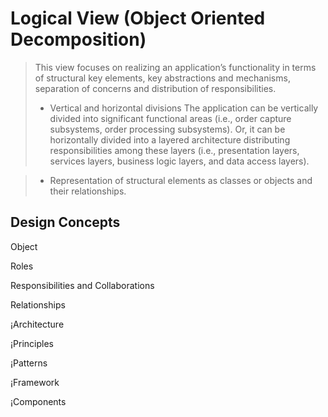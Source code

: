 # Logical View (Object Oriented Decomposition)
>This view focuses on realizing an application’s functionality in terms of structural key elements, key abstractions and mechanisms, separation of concerns and distribution of responsibilities.
>- Vertical and horizontal divisions The application can be vertically divided into significant functional areas (i.e., order capture subsystems, order processing subsystems).
>Or, it can be horizontally divided into a layered architecture distributing responsibilities among these layers (i.e., presentation layers, services layers, business logic layers, and data access layers).

>- Representation of structural elements as classes or objects and their relationships.

## Design Concepts
Object

Roles

Responsibilities and Collaborations

Relationships

¡Architecture

¡Principles

¡Patterns

¡Framework

¡Components
<!--stackedit_data:
eyJoaXN0b3J5IjpbNDQ1ODUwOTc3XX0=
-->